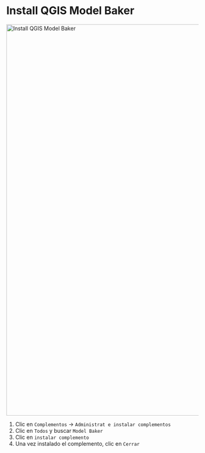 # Install QGIS Model Baker

<a class="" data-lightbox="Install QGIS Model Baker" href="_static/install_qmodel.gif" title="Install QGIS Model Baker" data-title="Install QGIS Model Baker"><img src="_static/install_qmodel.gif" class="align-center" width="1024px" alt="Install QGIS Model Baker">
</a>

1. Clic en `Complementos` -> `Administrat e instalar complementos`  
2. Clic en `Todos` y buscar `Model Baker`
3. Clic en `instalar complemento`
4. Una vez instalado el complemento, clic en `Cerrar`
